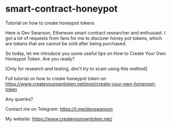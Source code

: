 # smart-contract-honeypot
Tutorial on how to create honeypot tokens

Here is Dev Swanson, Ethereum smart contract researcher and enthusiast. I got a lot of requests from fans for me to discover honey pot tokens, which are tokens that are cannot be sold after being purchased.

So today, let me introduce you some useful tips on How to Create Your Own Honeypot Token. Are you ready?

[Only for research and testing, don’t try to scam using this method]

Full tutorial on how to create honeypot token on https://www.createyourowntoken.net/post/create-your-own-honeypot-token

Any queries?

Contact me on Telegram: https://t.me/devswanson

My website: https://www.createyourowntoken.net/
